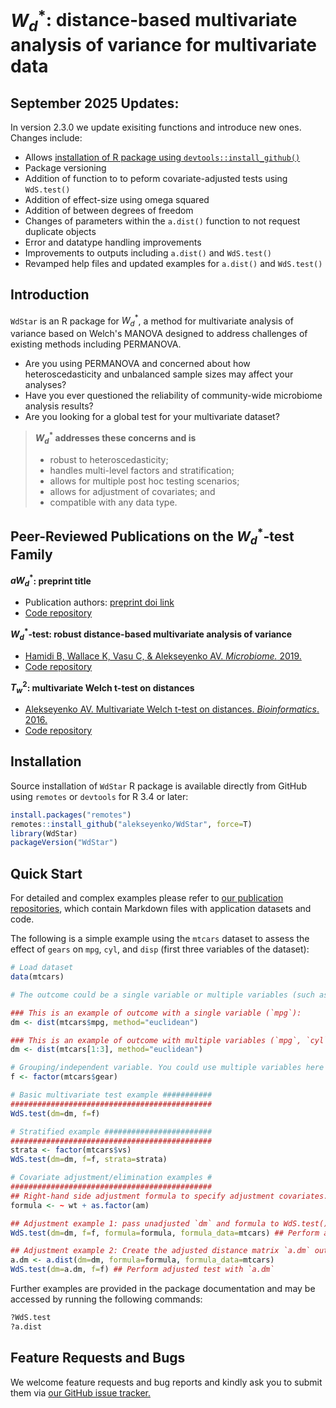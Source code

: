 

# $W_d^*$: distance-based multivariate analysis of variance for multivariate data

## September 2025 Updates:
In version 2.3.0 we update exisiting functions and introduce new ones. Changes include:
  - Allows [installation of R package using `devtools::install_github()`](https://github.com/bashirhamidi/WdStar-sandbox/tree/sandbox?tab=readme-ov-file#installation)
  - Package versioning  
  - Addition of function to to peform covariate-adjusted tests using `WdS.test()` 
  - Addition of effect-size using omega squared
  - Addition of between degrees of freedom
  - Changes of parameters within the `a.dist()` function to not request duplicate objects
  - Error and datatype handling improvements
  - Improvements to outputs including `a.dist()` and `WdS.test()`
  - Revamped help files and updated examples for `a.dist()` and `WdS.test()`


## Introduction 

`WdStar` is an R package for $W_d^*$, a method for multivariate analysis of variance based on Welch's MANOVA designed to address challenges of existing methods including PERMANOVA.
- Are you using PERMANOVA and concerned about how heteroscedasticity and unbalanced sample sizes may affect your analyses? 
- Have you ever questioned the reliability of community-wide microbiome analysis results?
- Are you looking for a global test for your multivariate dataset?

>**$W_d^*$ addresses these concerns and is**
>- robust to heteroscedasticity; 
>- handles multi-level factors and stratification;
>- allows for multiple post hoc testing scenarios;
>- allows for adjustment of covariates; and
>- compatible with any data type.


## Peer-Reviewed Publications on the $W_d^*$-test Family  
**$aW_d^*$: preprint title**  
- Publication authors: [preprint doi link](https://doi.org/10.1093/bioinformatics/btw524)
- [Code repository](https://github.com/alekseyenko/WdStar/tree/master/publications/Bioinformatics%20(2025))

**$W_d^*$-test: robust distance-based multivariate analysis of variance**  
- [Hamidi B, Wallace K, Vasu C, & Alekseyenko AV. *Microbiome.* 2019.](https://doi.org/10.1186/s40168-019-0659-9)
- [Code repository](https://github.com/alekseyenko/WdStar/tree/master/publications/Hamidi%20et%20al.%20Microbiome%20(2019))


**$T_w^2$: multivariate Welch t-test on distances**  
- [Alekseyenko AV. Multivariate Welch t-test on distances. *Bioinformatics*. 2016.](https://doi.org/10.1093/bioinformatics/btw524) 
- [Code repository](https://github.com/alekseyenko/Tw2)

## Installation  
Source installation of `WdStar` R package is available directly from GitHub using `remotes` or `devtools` for R 3.4 or later:
```R
install.packages("remotes")
remotes::install_github("alekseyenko/WdStar", force=T)
library(WdStar)
packageVersion("WdStar")
```


## Quick Start  

For detailed and complex examples please refer to [our publication repositories](https://github.com/bashirhamidi/WdStar-sandbox/tree/sandbox?tab=readme-ov-file#peer-reviewed-publications-on-the-w_d-test-family), which contain Markdown files with application datasets and code.


The following is a simple example using the `mtcars` dataset to assess the effect of `gears` on `mpg`, `cyl`, and `disp` (first three variables of the dataset):   

```R
# Load dataset
data(mtcars)

# The outcome could be a single variable or multiple variables (such as multidimensional omics data).  

### This is an example of outcome with a single variable (`mpg`):
dm <- dist(mtcars$mpg, method="euclidean")

### This is an example of outcome with multiple variables (`mpg`, `cyl`, and `disp`):
dm <- dist(mtcars[1:3], method="euclidean") 

# Grouping/independent variable. You could use multiple variables here too.
f <- factor(mtcars$gear)

# Basic multivariate test example ###########
#############################################
WdS.test(dm=dm, f=f)

# Stratified example ########################
#############################################
strata <- factor(mtcars$vs)
WdS.test(dm=dm, f=f, strata=strata)

# Covariate adjustment/elimination examples #
#############################################
## Right-hand side adjustment formula to specify adjustment covariates. 
formula <- ~ wt + as.factor(am) 

## Adjustment example 1: pass unadjusted `dm` and formula to WdS.test()
WdS.test(dm=dm, f=f, formula=formula, formula_data=mtcars) ## Perform adjusted test

## Adjustment example 2: Create the adjusted distance matrix `a.dm` outside the function
a.dm <- a.dist(dm=dm, formula=formula, formula_data=mtcars) 
WdS.test(dm=a.dm, f=f) ## Perform adjusted test with `a.dm`
```

Further examples are provided in the package documentation and may be accessed by running the following commands:
```R
?WdS.test
?a.dist
```

## Feature Requests and Bugs
We welcome feature requests and bug reports and kindly ask you to submit them via [our GitHub issue tracker.](https://github.com/alekseyenko/WdStar/issues)
